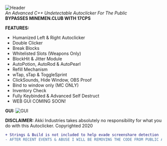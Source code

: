 
![Header](https://akki.vip/assets/css/images/header.png)
<br>
<i>An Advanced C++ Undetectable Autoclicker For The Public</i><br>
<b>BYPASSES MINEMEN.CLUB WITH 17CPS</b>

**FEATURES:**
- Humanized Left & Right Autoclicker
- Double Clicker
- Break Blocks
- Whitelisted Slots (Weapons Only)
- BlockHit & Jitter Module
- AutoPotion, AutoRod & AutoPearl
- Refill Mechanism
- wTap, sTap & ToggleSprint
- ClickSounds, Hide Window, OBS Proof
- Bind to window only (MC ONLY)
- Inventory Check
- Fully Keybinded & Advanced Self Destruct
- WEB GUI COMING SOON!

**GUI:**
![GUI](https://akki.vip/assets/css/images/autoclicker.png)

**DISCLAIMER:**
Akki Industries takes absolutely no responsibility for what you do with this Autoclicker. Copyrighted 2020

```diff
+ Strings & Build is not included to help evade screenshare detection
- AFTER RECENT EVENTS & ABUSE I WILL BE REMOVING THE CODE FROM PUBLIC ACCESS
```
